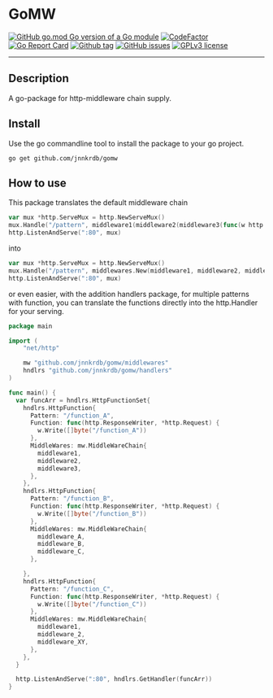 # GoMW
[![GitHub go.mod Go version of a Go module](https://img.shields.io/github/go-mod/go-version/jnnkrdb/gomw)](https://github.com/jnnkrdb/gomw)
[![CodeFactor](https://www.codefactor.io/repository/github/jnnkrdb/gomw/badge)](https://www.codefactor.io/repository/github/jnnkrdb/gomw)
[![Go Report Card](https://goreportcard.com/badge/github.com/jnnkrdb/gomw)](https://goreportcard.com/report/github.com/jnnkrdb/gomw)
[![Github tag](https://badgen.net/github/tag/jnnkrdb/gomw)](https://github.com/jnnkrdb/gomw/tags/)
[![GitHub issues](https://badgen.net/github/issues/jnnkrdb/gomw/)](https://github.com/jnnkrdb/gomw/issues/)
[![GPLv3 license](https://img.shields.io/badge/License-GPLv3-blue.svg)](http://perso.crans.org/besson/LICENSE.html)

---
## Description
A go-package for http-middleware chain supply.

## Install
Use the go commandline tool to install the package to your go project.
```
go get github.com/jnnkrdb/gomw
```

## How to use

This package translates the default middleware chain 
```go
var mux *http.ServeMux = http.NewServeMux()
mux.Handle("/pattern", middleware1(middleware2(middleware3(func(w http.ResponseWriter, r *http.Request)))))
http.ListenAndServe(":80", mux)
```
into
```go
var mux *http.ServeMux = http.NewServeMux()
mux.Handle("/pattern", middlewares.New(middleware1, middleware2, middleware3).Then(func(w http.ResponseWriter, r *http.Request)))
http.ListenAndServe(":80", mux)
```
or even easier, with the addition handlers package, for multiple patterns with function, you can translate the functions directly into the http.Handler for your serving.
```go
package main

import (
	"net/http"

	mw "github.com/jnnkrdb/gomw/middlewares"
	hndlrs "github.com/jnnkrdb/gomw/handlers"
)

func main() {
  var funcArr = hndlrs.HttpFunctionSet{
    hndlrs.HttpFunction{
      Pattern: "/function_A",
      Function: func(http.ResponseWriter, *http.Request) {
        w.Write([]byte("/function_A"))
      },
      MiddleWares: mw.MiddleWareChain{
        middleware1,
        middleware2,
        middleware3,
      },
    },
    hndlrs.HttpFunction{
      Pattern: "/function_B",
      Function: func(http.ResponseWriter, *http.Request) {
        w.Write([]byte("/function_B"))
      },
      MiddleWares: mw.MiddleWareChain{
        middleware_A,
        middleware_B,
        middleware_C,
      },

    },
    hndlrs.HttpFunction{
      Pattern: "/function_C",
      Function: func(http.ResponseWriter, *http.Request) {
        w.Write([]byte("/function_C"))
      },
      MiddleWares: mw.MiddleWareChain{
        middleware1,
        middleware_2,
        middleware_XY,
      },
    },
  }

  http.ListenAndServe(":80", hndlrs.GetHandler(funcArr))
}
```